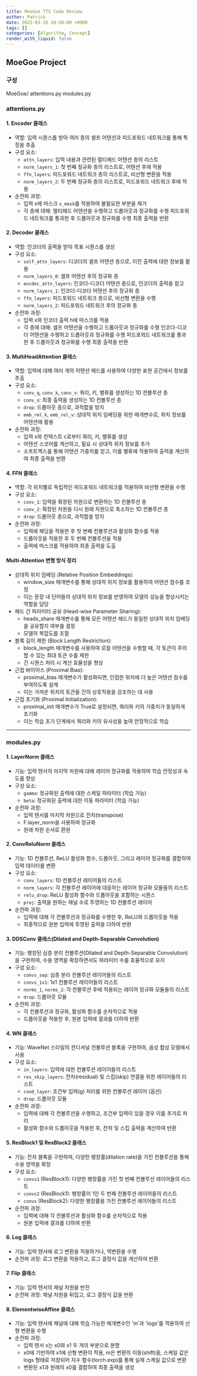 ```yaml
---
title: MoeGoe TTS Code Review
author: Patrick
date: 2025-03-26 20:50:00 +0900
tags: []
categories: [Algorithm, Concept]
render_with_liquid: false
---
```

## MoeGoe Project
### 구성
MoeGoe/
attentions.py
modules.py

### attentions.py
#### 1. Encoder 클래스
- 역할: 입력 시퀀스를 받아 여러 층의 셀프 어텐션과 피드포워드 네트워크를 통해 특징을 추출​
- 구성 요소:
    - `attn_layers`: 입력 내용과 관련된 멀티헤드 어텐션 층의 리스트
    - `norm_layers_1`: 첫 번째 정규화 층의 리스트로, 어텐션 후에 적용
    - `ffn_layers`: 피드포워드 네트워크 층의 리스트로, 비선형 변환을 적용
    - `norm_layers_2`: 두 번째 정규화 층의 리스트로, 피드포워드 네트워크 후에 적용​
- 순전파 과정:
    - 입력 x에 마스크 `x_mask`를 적용하여 불필요한 부분을 제거​
    - 각 층에 대해:
        멀티헤드 어텐션을 수행하고 드롭아웃과 정규화를 수행
        피드포워드 네트워크를 통과한 후 드롭아웃과 정규화를 수행
        최종 출력을 반환

#### 2. Decoder 클래스
- 역할: 인코더의 출력을 받아 목표 시퀀스를 생성
- 구성 요소:
    - `self_attn_layers`: 디코더의 셀프 어텐션 층으로, 이전 출력에 대한 정보를 활용
    - `norm_layers_0`: 셀프 어텐션 후의 정규화 층
    - `encdec_attn_layers`: 인코더-디코더 어텐션 층으로, 인코더의 출력을 참고
    - `norm_layers_1`: 인코더-디코더 어텐션 후의 정규화 층
    - `ffn_layers`: 피드포워드 네트워크 층으로, 비선형 변환을 수행
    - `norm_layers_2`: 피드포워드 네트워크 후의 정규화 층
- 순전파 과정:
    - 입력 x와 인코더 출력 h에 마스크를 적용
    - 각 층에 대해:​
        셀프 어텐션을 수행하고 드롭아웃과 정규화를 수행
        인코더-디코더 어텐션을 수행하고 드롭아웃과 정규화를 수행
        피드포워드 네트워크를 통과한 후 드롭아웃과 정규화를 수행
    최종 출력을 반환

#### 3. MultiHeadAttention 클래스
- 역할: 입력에 대해 여러 개의 어텐션 헤드를 사용하여 다양한 표현 공간에서 정보를 추출
- 구성 요소:
    - `conv_q`, `conv_k`, `conv_v`: 쿼리, 키, 밸류를 생성하는 1D 컨볼루션 층
    - `conv_o`: 최종 출력을 생성하는 1D 컨볼루션 층
    - `drop`: 드롭아웃 층으로, 과적합을 방지
    - `emb_rel_k`, `emb_rel_v`: 상대적 위치 임베딩을 위한 매개변수로, 위치 정보를 어텐션에 활용
- 순전파 과정:
    - 입력 x와 컨텍스트 c로부터 쿼리, 키, 밸류를 생성
    - 어텐션 스코어를 계산하고, 필요 시 상대적 위치 정보를 추가
    - 소프트맥스를 통해 어텐션 가중치를 얻고, 이를 밸류에 적용하여 출력을 계산하여 최종 출력을 반환

#### 4. FFN 클래스
- 역할: 각 위치별로 독립적인 피드포워드 네트워크를 적용하여 비선형 변환을 수행
- 구성 요소:
    - `conv_1`: 입력을 확장된 차원으로 변환하는 1D 컨볼루션 층
    - `conv_2`: 확장된 차원을 다시 원래 차원으로 축소하는 1D 컨볼루션 층
    - `drop`: 드롭아웃 층으로, 과적합을 방지
- 순전파 과정:
    - 입력에 패딩을 적용한 후 첫 번째 컨볼루션과 활성화 함수를 적용
    - 드롭아웃을 적용한 후 두 번째 컨볼루션을 적용
    - 출력에 마스크를 적용하여 최종 출력을 도출

#### Multi-Attention 변형 방식 정리
- 상대적 위치 임베딩 (Relative Position Embeddings): 
    - window_size 매개변수를 통해 상대적 위치 정보를 활용하여 어텐션 점수를 조정
    - 이는 문장 내 단어들의 상대적 위치 정보를 반영하여 모델의 성능을 향상시키는 역할을 담당
- 헤드 간 파라미터 공유 (Head-wise Parameter Sharing):
    - heads_share 매개변수를 통해 모든 어텐션 헤드가 동일한 상대적 위치 임베딩을 공유할지 여부를 결정
    - 모델의 복잡도를 조절
- 블록 길이 제한 (Block Length Restriction):
    - block_length 매개변수를 사용하여 로컬 어텐션을 수행할 때, 각 토큰이 주의할 수 있는 최대 토큰 수를 제한
    - 긴 시퀀스 처리 시 계산 효율성을 향상
- 근접 바이어스 (Proximal Bias):
    - proximal_bias 매개변수가 활성화되면, 인접한 위치에 더 높은 어텐션 점수를 부여하도록 설계
    - 이는 가까운 위치의 토큰들 간의 상호작용을 강조하는 데 사용
- 근접 초기화 (Proximal Initialization):
    - proximal_init 매개변수가 True로 설정되면, 쿼리와 키의 가중치가 동일하게 초기화
    - 이는 학습 초기 단계에서 쿼리와 키의 유사성을 높여 안정적으로 학습

---

### modules.py
#### 1. LayerNorm 클래스
- 기능: 입력 텐서의 마지막 차원에 대해 레이어 정규화를 적용하여 학습 안정성과 속도를 향상​
- 구성 요소:
    - `gamma`: 정규화된 출력에 대한 스케일 파라미터 (학습 가능)​
    - `beta`: 정규화된 출력에 대한 이동 파라미터 (학습 가능)​
- 순전파 과정:
    - 입력 텐서를 마지막 차원으로 전치(transpose)
    - F.layer_norm을 사용하여 정규화
    - 원래 차원 순서로 환원

#### 2. ConvReluNorm 클래스
- 기능: 1D 컨볼루션, ReLU 활성화 함수, 드롭아웃, 그리고 레이어 정규화를 결합하여 입력 데이터를 변환
- 구성 요소:
    - `conv_layers`: 1D 컨볼루션 레이어들의 리스트​
    - `norm_layers`: 각 컨볼루션 레이어에 대응하는 레이어 정규화 모듈들의 리스트​
    - `relu_drop`: ReLU 활성화 함수와 드롭아웃을 포함하는 시퀀스​
    - `proj`: 출력을 원하는 채널 수로 투영하는 1D 컨볼루션 레이어​
- 순전파 과정:
    - 입력에 대해 각 컨볼루션과 정규화를 수행한 후, ReLU와 드롭아웃을 적용​
    - 최종적으로 원본 입력에 투영된 출력을 더하여 반환

#### 3. DDSConv 클래스(Dilated and Depth-Separable Convolution)
- 기능: 팽창된 심층 분리 컨볼루션(Dilated and Depth-Separable Convolution)을 구현하여, 수용 영역을 확장하면서도 파라미터 수를 효율적으로 유지
- 구성 요소:
    - `convs_sep`: 심층 분리 컨볼루션 레이어들의 리스트​
    - `convs_1x1`: 1x1 컨볼루션 레이어들의 리스트​
    - `norms_1`, `norms_2`: 각 컨볼루션 후에 적용되는 레이어 정규화 모듈들의 리스트​
    - `drop`: 드롭아웃 모듈​
- 순전파 과정:
    - 각 컨볼루션과 정규화, 활성화 함수를 순차적으로 적용
    - 드롭아웃을 적용한 후, 원본 입력에 결과를 더하여 반환

#### 4. WN 클래스
- 기능: WaveNet 스타일의 컨디셔널 컨볼루션 블록을 구현하여, 음성 합성 모델에서 사용
- 구성 요소:
    - `in_layers`: 입력에 대한 컨볼루션 레이어들의 리스트​
    - `res_skip_layers`: 잔차(residual) 및 스킵(skip) 연결을 위한 레이어들의 리스트​
    - `cond_layer`: 조건부 입력(g) 처리를 위한 컨볼루션 레이어 (옵션)​
    - `drop`: 드롭아웃 모듈​
- 순전파 과정:
    - 입력에 대해 각 컨볼루션을 수행하고, 조건부 입력이 있을 경우 이를 추가로 처리
    - 활성화 함수와 드롭아웃을 적용한 후, 잔차 및 스킵 출력을 계산하여 반환​

#### 5. ResBlock1 및 ResBlock2 클래스
- 기능: 잔차 블록을 구현하여, 다양한 팽창률(dilation rate)을 가진 컨볼루션을 통해 수용 영역을 확장
- 구성 요소:
    - `convs1` (ResBlock1): 다양한 팽창률을 가진 첫 번째 컨볼루션 레이어들의 리스트​
    - `convs2` (ResBlock1): 팽창률이 1인 두 번째 컨볼루션 레이어들의 리스트​
    - `convs` (ResBlock2): 다양한 팽창률을 가진 컨볼루션 레이어들의 리스트​
- 순전파 과정:
    - 입력에 대해 각 컨볼루션과 활성화 함수를 순차적으로 적용
    - 원본 입력에 결과를 더하여 반환

#### 6. Log 클래스
- 기능: 입력 텐서에 로그 변환을 적용하거나, 역변환을 수행
- 순전파 과정: 로그 변환을 적용하고, 로그 결정식 값을 계산하여 반환

#### 7. Flip 클래스
- 기능: 입력 텐서의 채널 차원을 반전
- 순전파 과정: 채널 차원을 뒤집고, 로그 결정식 값을 반환

#### 8. ElementwiseAffine 클래스
- 기능: 입력 텐서에 채널에 대해 학습 가능한 매개변수인 'm'과 'logs'를 적용하여 선형 변환을 수행
- 순전파 과정:
    - 입력 텐서 x는 x0와 x1 두 개의 부분으로 분할
    - x0에 기반하여 x1에 선형 변환이 적용, m은 변환의 이동(shift)을, 스케일 값은 logs 형태로 저장되어 지수 함수(torch.exp)를 통해 실제 스케일 값으로 변환
    - 변환된 x1과 원래의 x0를 결합하여 최종 출력을 생성